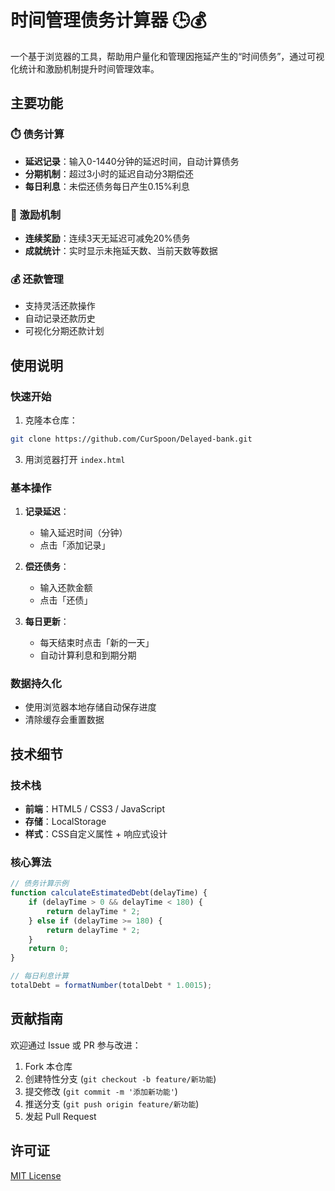 
# 时间管理债务计算器 🕒💰

一个基于浏览器的工具，帮助用户量化和管理因拖延产生的“时间债务”，通过可视化统计和激励机制提升时间管理效率。


## 主要功能

### ⏱️ 债务计算
- **延迟记录**：输入0-1440分钟的延迟时间，自动计算债务
- **分期机制**：超过3小时的延迟自动分3期偿还
- **每日利息**：未偿还债务每日产生0.15%利息

### 🎯 激励机制
- **连续奖励**：连续3天无延迟可减免20%债务
- **成就统计**：实时显示未拖延天数、当前天数等数据

### 💰 还款管理
- 支持灵活还款操作
- 自动记录还款历史
- 可视化分期还款计划

## 使用说明

### 快速开始
1. 克隆本仓库：
```bash
git clone https://github.com/CurSpoon/Delayed-bank.git
```
3. 用浏览器打开 `index.html`

### 基本操作
1. **记录延迟**：
   - 输入延迟时间（分钟）
   - 点击「添加记录」
   
2. **偿还债务**：
   - 输入还款金额
   - 点击「还债」

3. **每日更新**：
   - 每天结束时点击「新的一天」
   - 自动计算利息和到期分期

### 数据持久化
- 使用浏览器本地存储自动保存进度
- 清除缓存会重置数据

## 技术细节

### 技术栈
- **前端**：HTML5 / CSS3 / JavaScript
- **存储**：LocalStorage
- **样式**：CSS自定义属性 + 响应式设计

### 核心算法
```javascript
// 债务计算示例
function calculateEstimatedDebt(delayTime) {
    if (delayTime > 0 && delayTime < 180) {
        return delayTime * 2;
    } else if (delayTime >= 180) {
        return delayTime * 2; 
    }
    return 0;
}

// 每日利息计算
totalDebt = formatNumber(totalDebt * 1.0015);
```

## 贡献指南
欢迎通过 Issue 或 PR 参与改进：
1. Fork 本仓库
2. 创建特性分支 (`git checkout -b feature/新功能`)
3. 提交修改 (`git commit -m '添加新功能'`)
4. 推送分支 (`git push origin feature/新功能`)
5. 发起 Pull Request

## 许可证
[MIT License](LICENSE)


